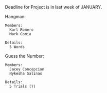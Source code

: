 
Deadline for Project is in last week of JANUARY.

  Hangman:
  
    Members:
      Karl Romero
      Mark Comia

    Details:
      5 Words
    
  Guess the Number:
    
    Members:  
      Jacey Concepcion
      Nykesha Salinas
      
    Details:
      5 Trials (?)
